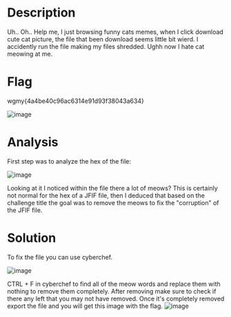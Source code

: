 # Description
Uh.. Oh.. Help me, I just browsing funny cats memes, when I click download cute cat picture, the file that been download seems little bit wierd. I accidently run the file making my files shredded. Ughh now I hate cat meowing at me.

# Flag
wgmy{4a4be40c96ac6314e91d93f38043a634}

![image](https://github.com/user-attachments/assets/6b609a94-858b-414b-80d0-e42008ab7436)



# Analysis
First step was to analyze the hex of the file:

![image](https://github.com/user-attachments/assets/df36af4d-11fc-4d0d-b2d3-efb17e2a3a2b)


Looking at it I noticed within the file there a lot of meows? This is certainly not normal for the hex of a JFIF file, then I deduced that based on the challenge title the goal was to remove the meows to fix the "corruption" of the JFIF file. 

# Solution
To fix the file you can use cyberchef.

![image](https://github.com/user-attachments/assets/eb17a1fb-1c84-472a-a258-551607a799d8)


CTRL + F in cyberchef to find all of the meow words and replace them with nothing to remove them completely. After removing make sure to check if there any left that you may not have removed. Once it's completely removed export the file and you will get this image with the flag.
![image](https://github.com/user-attachments/assets/d66c646e-8c9e-4f9a-ac70-9b9de9ba0acc)

